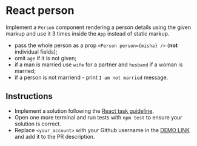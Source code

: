 # React person

Implement a `Person` component rendering a person details using the given markup
and use it 3 times inside the `App` instead of static markup.

- pass the whole person as a prop `<Person person={misha} />` (**not** individual fields);
- omit `age` if it is not given;
- if a man is married use `wife` for a partner and `husband` if a woman is married;
- if a person is not marriend - print `I am not married` message.

## Instructions
- Implement a solution following the [React task guideline](https://github.com/mate-academy/react_task-guideline#react-tasks-guideline).
- Open one more terminal and run tests with `npm test` to ensure your solution is correct.
- Replace `<your_account>` with your Github username in the [DEMO LINK](https://katya-suvorova.github.io/react_person/) and add it to the PR description.
